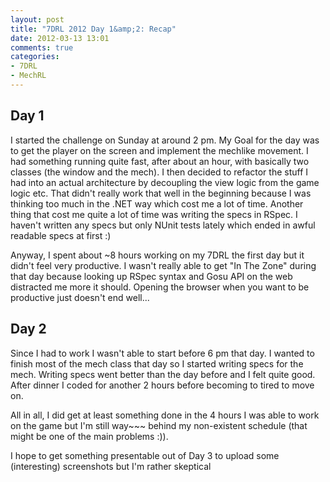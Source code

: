 ```yaml
---
layout: post
title: "7DRL 2012 Day 1&amp;2: Recap"
date: 2012-03-13 13:01
comments: true
categories: 
- 7DRL
- MechRL
---
```

## Day 1
I started the challenge on Sunday at around 2 pm. My Goal for the day was to get the player on the
screen and implement the mechlike movement. I had something running quite fast, after about an hour,
with basically two classes (the window and the mech). I then decided to refactor the stuff I had
into an actual architecture by decoupling the view logic from the game logic etc. That didn't really
work that well in the beginning because I was thinking too much in the .NET way which cost me a lot
of time. Another thing that cost me quite a lot of time was writing the specs in RSpec. I haven't
written any specs but only NUnit tests lately which ended in awful readable specs at first :)
<!-- more -->
Anyway, I spent about ~8 hours working on my 7DRL the first day but it didn't feel very productive.
I wasn't really able to get "In The Zone" during that day because looking up RSpec syntax and Gosu
API on the web distracted me more it should. Opening the browser when you want to be productive just
doesn't end well...

## Day 2
Since I had to work I wasn't able to start before 6 pm that day. I wanted to finish most of the mech
class that day so I started writing specs for the mech. Writing specs went better than the day
before and I felt quite good. After dinner I coded for another 2 hours before becoming to tired to
move on.

All in all, I did get at least something done in the 4 hours I was able to work on the game but I'm
still way~~~ behind my non-existent schedule (that might be one of the main problems :)).

I hope to get something presentable out of Day 3 to upload some (interesting) screenshots but I'm
rather skeptical
